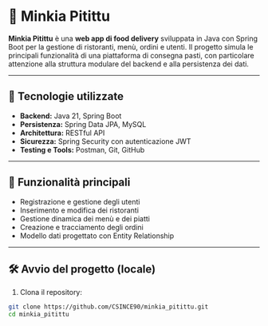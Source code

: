 # 🍔 Minkia Pitittu

**Minkia Pitittu** è una **web app di food delivery** sviluppata in Java con Spring Boot per la gestione di ristoranti, menù, ordini e utenti. Il progetto simula le principali funzionalità di una piattaforma di consegna pasti, con particolare attenzione alla struttura modulare del backend e alla persistenza dei dati.

---

## 🧩 Tecnologie utilizzate

- **Backend:** Java 21, Spring Boot
- **Persistenza:** Spring Data JPA, MySQL
- **Architettura:** RESTful API
- **Sicurezza:** Spring Security con autenticazione JWT
- **Testing e Tools:** Postman, Git, GitHub

---

## 🚀 Funzionalità principali

- Registrazione e gestione degli utenti
- Inserimento e modifica dei ristoranti
- Gestione dinamica dei menù e dei piatti
- Creazione e tracciamento degli ordini
- Modello dati progettato con Entity Relationship

---

## 🛠️ Avvio del progetto (locale)

1. Clona il repository:

```bash
git clone https://github.com/CSINCE90/minkia_pitittu.git
cd minkia_pitittu
